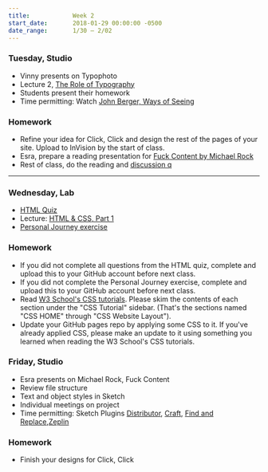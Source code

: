 ```yaml
---
title:            Week 2
start_date:       2018-01-29 00:00:00 -0500
date_range:       1/30 – 2/02
---
```


### Tuesday, Studio

- Vinny presents on Typophoto
- Lecture 2, [The Role of Typography](/assets/lectures/lecture2.pdf)
- Students present their homework
- Time permitting: Watch [John Berger, Ways of Seeing](https://www.youtube.com/watch?v=0pDE4VX_9Kk)

### Homework
- Refine your idea for Click, Click and design the rest of the pages of your site. Upload to InVision by the start of class.
- Esra, prepare a reading presentation for [Fuck Content by Michael Rock](http://2x4.org/ideas/2/fuck-content/)
- Rest of class, do the reading and [discussion q](https://docs.google.com/document/d/1Bt-WbjonLYhW8Mhjx7AIOWf867nFZ0FVJt2BMDRAvc4/edit?usp=sharing)

---

### Wednesday, Lab

- [HTML Quiz](/lectures/lab/html-quiz)
- Lecture: [HTML & CSS, Part 1](/lectures/lab/html-css-part-1)
- [Personal Journey exercise](/lectures/lab/personal-journey)

### Homework

- If you did not complete all questions from the HTML quiz, complete and upload this to your GitHub account before next class.
- If you did not complete the Personal Journey exercise, complete and upload this to your GitHub account before next class.
- Read [W3 School's CSS tutorials](https://www.w3schools.com/css/default.asp). Please skim the contents of each section under the "CSS Tutorial" sidebar. (That's the sections named "CSS HOME" through "CSS Website Layout").
- Update your GitHub pages repo by applying some CSS to it. If you've already applied CSS, please make an update to it using something you learned when reading the W3 School's CSS tutorials.


### Friday, Studio

- Esra presents on Michael Rock, Fuck Content
- Review file structure
- Text and object styles in Sketch
- Individual meetings on project
- Time permitting: Sketch Plugins [Distributor](https://github.com/PEZ/SketchDistributor), [Craft](https://www.invisionapp.com/craft), [Find and Replace](https://github.com/thierryc/Sketch-Find-And-Replace),[Zeplin](https://zeplin.io/)

### Homework

- Finish your designs for Click, Click
